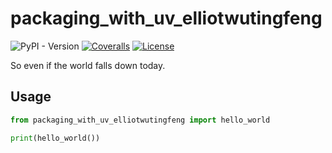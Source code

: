 # packaging_with_uv_elliotwutingfeng

![PyPI - Version](https://img.shields.io/pypi/v/packaging_with_uv_elliotwutingfeng?style=for-the-badge)
[![Coveralls](https://img.shields.io/coverallsCoverage/github/elliotwutingfeng/packaging_with_uv_elliotwutingfeng?logo=coveralls&style=for-the-badge)](https://coveralls.io/github/elliotwutingfeng/packaging_with_uv_elliotwutingfeng?branch=main)
[![License](https://img.shields.io/badge/LICENSE-Unlicense-GREEN?style=for-the-badge)](LICENSE)

So even if the world falls down today.

## Usage

```python
from packaging_with_uv_elliotwutingfeng import hello_world

print(hello_world())
```
